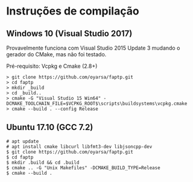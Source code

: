 # Instruções de compilação

## Windows 10 (Visual Studio 2017)
Provavelmente funciona com Visual Studio 2015 Update 3 mudando o gerador do CMake,
mas não foi testado.

Pré-requisito: Vcpkg e Cmake (2.8+)

    > git clone https://github.com/oyarsa/faptp.git
    > cd faptp
    > mkdir _build
    > cd _build..
    > cmake -G "Visual Studio 15 Win64" -DCMAKE_TOOLCHAIN_FILE=$VCPKG_ROOT$\scripts\buildsystems\vcpkg.cmake
    > cmake --build . --config Release

## Ubuntu 17.10 (GCC 7.2)

    # apt update
    # apt install cmake libcurl libfmt3-dev libjsoncpp-dev
    $ git clone https://github.com/oyarsa/faptp.git
    $ cd faptp
    $ mkdir .build && cd .build
    $ cmake .. -G "Unix Makefiles" -DCMAKE_BUILD_TYPE=Release
    $ cmake --build .
